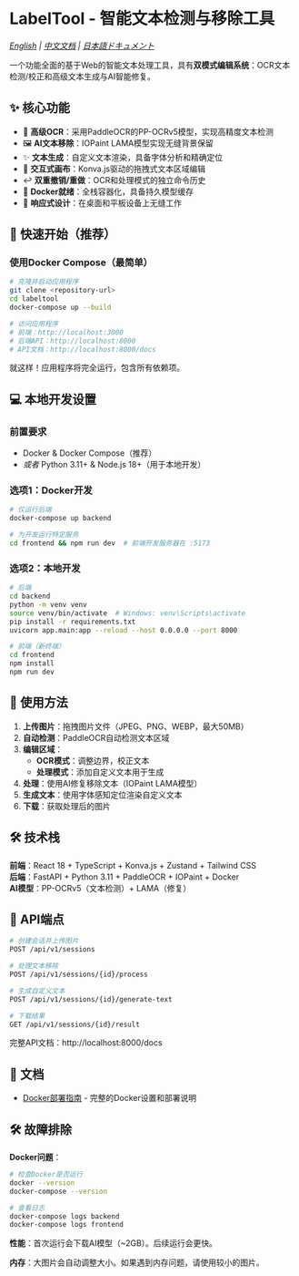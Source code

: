 # LabelTool - 智能文本检测与移除工具

*[English](README.md) | [中文文档](README.zh-CN.md) | [日本語ドキュメント](README.ja.md)*

一个功能全面的基于Web的智能文本处理工具，具有**双模式编辑系统**：OCR文本检测/校正和高级文本生成与AI智能修复。

## ✨ 核心功能

- 🤖 **高级OCR**：采用PaddleOCR的PP-OCRv5模型，实现高精度文本检测
- 🖼️ **AI文本移除**：IOPaint LAMA模型实现无缝背景保留
- ✨ **文本生成**：自定义文本渲染，具备字体分析和精确定位
- 🎨 **交互式画布**：Konva.js驱动的拖拽式文本区域编辑
- ↩️ **双重撤销/重做**：OCR和处理模式的独立命令历史
- 🐳 **Docker就绪**：全栈容器化，具备持久模型缓存
- 📱 **响应式设计**：在桌面和平板设备上无缝工作

## 🚀 快速开始（推荐）

### 使用Docker Compose（最简单）

```bash
# 克隆并启动应用程序
git clone <repository-url>
cd labeltool
docker-compose up --build

# 访问应用程序
# 前端：http://localhost:3000
# 后端API：http://localhost:8000
# API文档：http://localhost:8000/docs
```

就这样！应用程序将完全运行，包含所有依赖项。

## 💻 本地开发设置

### 前置要求
- Docker & Docker Compose（推荐）
- *或者* Python 3.11+ & Node.js 18+（用于本地开发）

### 选项1：Docker开发
```bash
# 仅运行后端
docker-compose up backend

# 为开发运行特定服务
cd frontend && npm run dev  # 前端开发服务器在 :5173
```

### 选项2：本地开发
```bash
# 后端
cd backend
python -m venv venv
source venv/bin/activate  # Windows: venv\Scripts\activate
pip install -r requirements.txt
uvicorn app.main:app --reload --host 0.0.0.0 --port 8000

# 前端（新终端）
cd frontend
npm install
npm run dev
```

## 🎯 使用方法

1. **上传图片**：拖拽图片文件（JPEG、PNG、WEBP，最大50MB）
2. **自动检测**：PaddleOCR自动检测文本区域
3. **编辑区域**：
   - **OCR模式**：调整边界，校正文本
   - **处理模式**：添加自定义文本用于生成
4. **处理**：使用AI修复移除文本（IOPaint LAMA模型）
5. **生成文本**：使用字体感知定位渲染自定义文本
6. **下载**：获取处理后的图片

## 🛠️ 技术栈

**前端**：React 18 + TypeScript + Konva.js + Zustand + Tailwind CSS  
**后端**：FastAPI + Python 3.11 + PaddleOCR + IOPaint + Docker  
**AI模型**：PP-OCRv5（文本检测）+ LAMA（修复）

## 🔧 API端点

```bash
# 创建会话并上传图片
POST /api/v1/sessions

# 处理文本移除
POST /api/v1/sessions/{id}/process

# 生成自定义文本
POST /api/v1/sessions/{id}/generate-text

# 下载结果
GET /api/v1/sessions/{id}/result
```

完整API文档：http://localhost:8000/docs

## 📖 文档

- [Docker部署指南](DOCKER.zh-CN.md) - 完整的Docker设置和部署说明

## 🛠️ 故障排除

**Docker问题**：
```bash
# 检查Docker是否运行
docker --version
docker-compose --version

# 查看日志
docker-compose logs backend
docker-compose logs frontend
```

**性能**：首次运行会下载AI模型（~2GB）。后续运行会更快。

**内存**：大图片会自动调整大小。如果遇到内存问题，请使用较小的图片。